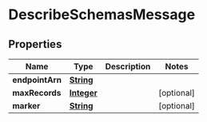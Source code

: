 

# DescribeSchemasMessage

<p/>

## Properties

| Name | Type | Description | Notes |
|------------ | ------------- | ------------- | -------------|
|**endpointArn** | [**String**](String.md) |  |  |
|**maxRecords** | [**Integer**](Integer.md) |  |  [optional] |
|**marker** | [**String**](String.md) |  |  [optional] |




